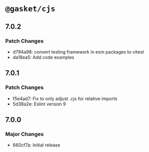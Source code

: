# `@gasket/cjs`

## 7.0.2

### Patch Changes

- d794a98: convert testing framework in esm packages to vitest
- da18ea5: Add code examples

## 7.0.1

### Patch Changes

- f5e4ad7: Fix to only adjust .cjs for relative imports
- 5d38a2e: Eslint version 9

## 7.0.0

### Major Changes

- 660cf7a: Initial release
